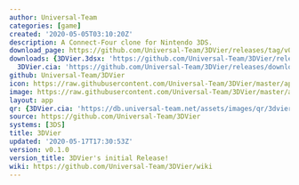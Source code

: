 ```yaml
---
author: Universal-Team
categories: [game]
created: '2020-05-05T03:10:20Z'
description: A Connect-Four clone for Nintendo 3DS.
download_page: https://github.com/Universal-Team/3DVier/releases/tag/v0.1.0
downloads: {3DVier.3dsx: 'https://github.com/Universal-Team/3DVier/releases/download/v0.1.0/3DVier.3dsx',
  3DVier.cia: 'https://github.com/Universal-Team/3DVier/releases/download/v0.1.0/3DVier.cia'}
github: Universal-Team/3DVier
icon: https://raw.githubusercontent.com/Universal-Team/3DVier/master/app/icon.png
image: https://raw.githubusercontent.com/Universal-Team/3DVier/master/app/banner.png
layout: app
qr: {3DVier.cia: 'https://db.universal-team.net/assets/images/qr/3dvier.cia.png'}
source: https://github.com/Universal-Team/3DVier
systems: [3DS]
title: 3DVier
updated: '2020-05-17T17:30:53Z'
version: v0.1.0
version_title: 3DVier's initial Release!
wiki: https://github.com/Universal-Team/3DVier/wiki
---
```

